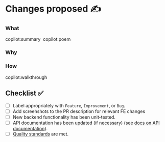 # Changes proposed ✍️

### What
copilot:summary
​
copilot:poem

### Why


### How
copilot:walkthrough

## Checklist ✅
- [ ] Label appropriately with `Feature`, `Improvement`, or `Bug`.
- [ ] Add screehshots to the PR description for relevant FE changes
- [ ] New backend functionality has been unit-tested.
- [ ] API documentation has been updated (if necessary) (see [docs on API documentation](https://docs.crowd.dev/docs/updating-api-documentation)).
- [ ] [Quality standards](https://github.com/CrowdDotDev/crowd-github-test-public/blob/main/CONTRIBUTING.md#quality-standards) are met.

